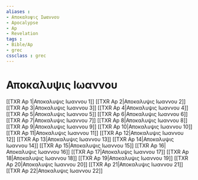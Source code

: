 ```yaml
---
aliases : 
- Αποκαλυψις Ιωαννου
- Apocalypse
- Ap
- Revelation
tags : 
- Bible/Ap
- grec
cssclass : grec
---
```


# Αποκαλυψις Ιωαννου

[[TXR Ap 1|Αποκαλυψις Ιωαννου 1]]
[[TXR Ap 2|Αποκαλυψις Ιωαννου 2]]
[[TXR Ap 3|Αποκαλυψις Ιωαννου 3]]
[[TXR Ap 4|Αποκαλυψις Ιωαννου 4]]
[[TXR Ap 5|Αποκαλυψις Ιωαννου 5]]
[[TXR Ap 6|Αποκαλυψις Ιωαννου 6]]
[[TXR Ap 7|Αποκαλυψις Ιωαννου 7]]
[[TXR Ap 8|Αποκαλυψις Ιωαννου 8]]
[[TXR Ap 9|Αποκαλυψις Ιωαννου 9]]
[[TXR Ap 10|Αποκαλυψις Ιωαννου 10]]
[[TXR Ap 11|Αποκαλυψις Ιωαννου 11]]
[[TXR Ap 12|Αποκαλυψις Ιωαννου 12]]
[[TXR Ap 13|Αποκαλυψις Ιωαννου 13]]
[[TXR Ap 14|Αποκαλυψις Ιωαννου 14]]
[[TXR Ap 15|Αποκαλυψις Ιωαννου 15]]
[[TXR Ap 16|Αποκαλυψις Ιωαννου 16]]
[[TXR Ap 17|Αποκαλυψις Ιωαννου 17]]
[[TXR Ap 18|Αποκαλυψις Ιωαννου 18]]
[[TXR Ap 19|Αποκαλυψις Ιωαννου 19]]
[[TXR Ap 20|Αποκαλυψις Ιωαννου 20]]
[[TXR Ap 21|Αποκαλυψις Ιωαννου 21]]
[[TXR Ap 22|Αποκαλυψις Ιωαννου 22]]
